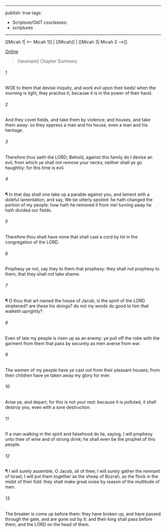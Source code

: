 

---
publish: true
tags:
  - Scripture/OldT
cssclasses:
  - scriptures
---
[[Micah 1| <-- Micah 1]] | [[Micah]] | [[Micah 3| Micah 3 -->]]

[Online](https://churchofjesuschrist.org/study/scriptures/ot/micah/2?lang=eng)

>[!example] Chapter Summary
>
###### 1
WOE to them that devise iniquity, and work evil upon their beds!  when the morning is light, they practise it, because it is in the power of their hand.
###### 2
And they covet fields, and take them by violence; and houses, and take them away: so they oppress a man and his house, even a man and his heritage.
###### 3
Therefore thus saith the LORD; Behold, against this family do I devise an evil, from which ye shall not remove your necks; neither shall ye go haughtily: for this time is evil.
###### 4
¶ In that day shall one take up a parable against you, and lament with a doleful lamentation, and say, We be utterly spoiled: he hath changed the portion of my people: how hath he removed it from me!  turning away he hath divided our fields.
###### 5
Therefore thou shalt have none that shall cast a cord by lot in the congregation of the LORD.
###### 6
Prophesy ye not, say they to them that prophesy: they shall not prophesy to them, that they shall not take shame.
###### 7
¶ O thou that art named the house of Jacob, is the spirit of the LORD straitened?  are these his doings?  do not my words do good to him that walketh uprightly?
###### 8
Even of late my people is risen up as an enemy: ye pull off the robe with the garment from them that pass by securely as men averse from war.
###### 9
The women of my people have ye cast out from their pleasant houses; from their children have ye taken away my glory for ever.
###### 10
Arise ye, and depart; for this is not your rest: because it is polluted, it shall destroy you, even with a sore destruction.
###### 11
If a man walking in the spirit and falsehood do lie, saying, I will prophesy unto thee of wine and of strong drink; he shall even be the prophet of this people.
###### 12
¶ I will surely assemble, O Jacob, all of thee; I will surely gather the remnant of Israel; I will put them together as the sheep of Bozrah, as the flock in the midst of their fold: they shall make great noise by reason of the multitude of men.
###### 13
The breaker is come up before them: they have broken up, and have passed through the gate, and are gone out by it: and their king shall pass before them, and the LORD on the head of them.



